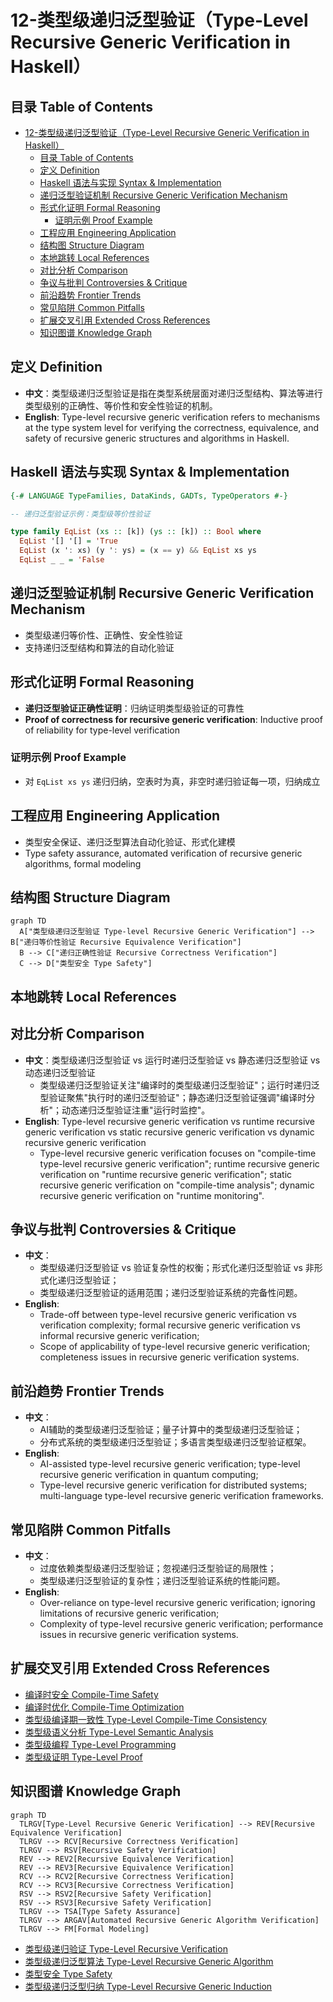 # 12-类型级递归泛型验证（Type-Level Recursive Generic Verification in Haskell）

## 目录 Table of Contents

- [12-类型级递归泛型验证（Type-Level Recursive Generic Verification in Haskell）](#12-类型级递归泛型验证type-level-recursive-generic-verification-in-haskell)
  - [目录 Table of Contents](#目录-table-of-contents)
  - [定义 Definition](#定义-definition)
  - [Haskell 语法与实现 Syntax \& Implementation](#haskell-语法与实现-syntax--implementation)
  - [递归泛型验证机制 Recursive Generic Verification Mechanism](#递归泛型验证机制-recursive-generic-verification-mechanism)
  - [形式化证明 Formal Reasoning](#形式化证明-formal-reasoning)
    - [证明示例 Proof Example](#证明示例-proof-example)
  - [工程应用 Engineering Application](#工程应用-engineering-application)
  - [结构图 Structure Diagram](#结构图-structure-diagram)
  - [本地跳转 Local References](#本地跳转-local-references)
  - [对比分析 Comparison](#对比分析-comparison)
  - [争议与批判 Controversies \& Critique](#争议与批判-controversies--critique)
  - [前沿趋势 Frontier Trends](#前沿趋势-frontier-trends)
  - [常见陷阱 Common Pitfalls](#常见陷阱-common-pitfalls)
  - [扩展交叉引用 Extended Cross References](#扩展交叉引用-extended-cross-references)
  - [知识图谱 Knowledge Graph](#知识图谱-knowledge-graph)

## 定义 Definition

- **中文**：类型级递归泛型验证是指在类型系统层面对递归泛型结构、算法等进行类型级别的正确性、等价性和安全性验证的机制。
- **English**: Type-level recursive generic verification refers to mechanisms at the type system level for verifying the correctness, equivalence, and safety of recursive generic structures and algorithms in Haskell.

## Haskell 语法与实现 Syntax & Implementation

```haskell
{-# LANGUAGE TypeFamilies, DataKinds, GADTs, TypeOperators #-}

-- 递归泛型验证示例：类型级等价性验证

type family EqList (xs :: [k]) (ys :: [k]) :: Bool where
  EqList '[] '[] = 'True
  EqList (x ': xs) (y ': ys) = (x == y) && EqList xs ys
  EqList _ _ = 'False
```

## 递归泛型验证机制 Recursive Generic Verification Mechanism

- 类型级递归等价性、正确性、安全性验证
- 支持递归泛型结构和算法的自动化验证

## 形式化证明 Formal Reasoning

- **递归泛型验证正确性证明**：归纳证明类型级验证的可靠性
- **Proof of correctness for recursive generic verification**: Inductive proof of reliability for type-level verification

### 证明示例 Proof Example

- 对 `EqList xs ys` 递归归纳，空表时为真，非空时递归验证每一项，归纳成立

## 工程应用 Engineering Application

- 类型安全保证、递归泛型算法自动化验证、形式化建模
- Type safety assurance, automated verification of recursive generic algorithms, formal modeling

## 结构图 Structure Diagram

```mermaid
graph TD
  A["类型级递归泛型验证 Type-level Recursive Generic Verification"] --> B["递归等价性验证 Recursive Equivalence Verification"]
  B --> C["递归正确性验证 Recursive Correctness Verification"]
  C --> D["类型安全 Type Safety"]
```

## 本地跳转 Local References

## 对比分析 Comparison

- **中文**：类型级递归泛型验证 vs 运行时递归泛型验证 vs 静态递归泛型验证 vs 动态递归泛型验证
  - 类型级递归泛型验证关注"编译时的类型级递归泛型验证"；运行时递归泛型验证聚焦"执行时的递归泛型验证"；静态递归泛型验证强调"编译时分析"；动态递归泛型验证注重"运行时监控"。
- **English**: Type-level recursive generic verification vs runtime recursive generic verification vs static recursive generic verification vs dynamic recursive generic verification
  - Type-level recursive generic verification focuses on "compile-time type-level recursive generic verification"; runtime recursive generic verification on "runtime recursive generic verification"; static recursive generic verification on "compile-time analysis"; dynamic recursive generic verification on "runtime monitoring".

## 争议与批判 Controversies & Critique

- **中文**：
  - 类型级递归泛型验证 vs 验证复杂性的权衡；形式化递归泛型验证 vs 非形式化递归泛型验证；
  - 类型级递归泛型验证的适用范围；递归泛型验证系统的完备性问题。
- **English**:
  - Trade-off between type-level recursive generic verification vs verification complexity; formal recursive generic verification vs informal recursive generic verification;
  - Scope of applicability of type-level recursive generic verification; completeness issues in recursive generic verification systems.

## 前沿趋势 Frontier Trends

- **中文**：
  - AI辅助的类型级递归泛型验证；量子计算中的类型级递归泛型验证；
  - 分布式系统的类型级递归泛型验证；多语言类型级递归泛型验证框架。
- **English**:
  - AI-assisted type-level recursive generic verification; type-level recursive generic verification in quantum computing;
  - Type-level recursive generic verification for distributed systems; multi-language type-level recursive generic verification frameworks.

## 常见陷阱 Common Pitfalls

- **中文**：
  - 过度依赖类型级递归泛型验证；忽视递归泛型验证的局限性；
  - 类型级递归泛型验证的复杂性；递归泛型验证系统的性能问题。
- **English**:
  - Over-reliance on type-level recursive generic verification; ignoring limitations of recursive generic verification;
  - Complexity of type-level recursive generic verification; performance issues in recursive generic verification systems.

## 扩展交叉引用 Extended Cross References

- [编译时安全 Compile-Time Safety](../Type-Level/06-编译时安全.md)
- [编译时优化 Compile-Time Optimization](../Type-Level/07-编译时优化.md)
- [类型级编译期一致性 Type-Level Compile-Time Consistency](../Type-Level/14-类型级编译期一致性.md)
- [类型级语义分析 Type-Level Semantic Analysis](../Type-Level/29-类型级语义分析.md)
- [类型级编程 Type-Level Programming](../Type-Level/01-类型级编程.md)
- [类型级证明 Type-Level Proof](../Type-Level/04-类型级证明.md)

## 知识图谱 Knowledge Graph

```mermaid
graph TD
  TLRGV[Type-Level Recursive Generic Verification] --> REV[Recursive Equivalence Verification]
  TLRGV --> RCV[Recursive Correctness Verification]
  TLRGV --> RSV[Recursive Safety Verification]
  REV --> REV2[Recursive Equivalence Verification]
  REV --> REV3[Recursive Equivalence Verification]
  RCV --> RCV2[Recursive Correctness Verification]
  RCV --> RCV3[Recursive Correctness Verification]
  RSV --> RSV2[Recursive Safety Verification]
  RSV --> RSV3[Recursive Safety Verification]
  TLRGV --> TSA[Type Safety Assurance]
  TLRGV --> ARGAV[Automated Recursive Generic Algorithm Verification]
  TLRGV --> FM[Formal Modeling]
```

- [类型级递归验证 Type-Level Recursive Verification](../79-Type-Level-Recursive-Generic-Proof/01-Type-Level-Recursive-Generic-Proof-in-Haskell.md)
- [类型级递归泛型算法 Type-Level Recursive Generic Algorithm](../72-Type-Level-Recursive-Generic-Algorithm/01-Type-Level-Recursive-Generic-Algorithm-in-Haskell.md)
- [类型安全 Type Safety](../14-Type-Safety/01-Type-Safety-in-Haskell.md)
- [类型级递归泛型归纳 Type-Level Recursive Generic Induction](../82-Type-Level-Recursive-Generic-Induction/01-Type-Level-Recursive-Generic-Induction-in-Haskell.md)
